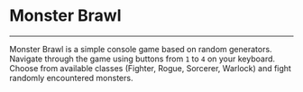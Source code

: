 # Monster Brawl #
***
Monster Brawl is a simple console game based on random generators.
Navigate through the game using buttons from `1` to `4` on your keyboard.
Choose from available classes (Fighter, Rogue, Sorcerer, Warlock) and fight randomly encountered monsters.

